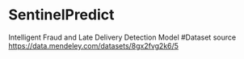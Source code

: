 # SentinelPredict
Intelligent Fraud and Late Delivery Detection Model
#Dataset source
https://data.mendeley.com/datasets/8gx2fvg2k6/5
